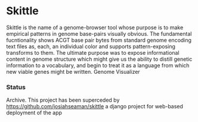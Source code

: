 # Skittle
Skittle is the name of a genome-browser tool whose purpose is to make empirical patterns in genome base-pairs visually obvious.  The fundamental fucntionality shows ACGT base pair bytes from standard genome encoding text files as, each, an individual color and supports pattern-exposing transforms to them.  The ultimate purpose was to expose informational content in genome structure which might give us the ability to distill genetic information to a vocabulary, and begin to treat it as a language from which new viable genes might be written.
Genome Visualizer

### Status
Archive.  This project has been superceded by https://github.com/josiahseaman/skittle a django project for web-based deployment of the app
